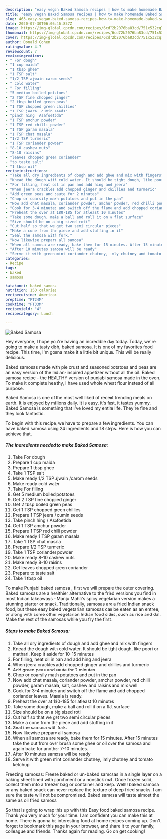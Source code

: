 ```yaml
---
description: "easy vegan Baked Samosa recipes | how to make homemade Baked Samosa"
title: "easy vegan Baked Samosa recipes | how to make homemade Baked Samosa"
slug: 463-easy-vegan-baked-samosa-recipes-how-to-make-homemade-baked-samosa
date: 2020-07-30T06:05:46.857Z
image: https://img-global.cpcdn.com/recipes/6cd72b2076ba83cd/751x532cq70/baked-samosa-recipe-main-photo.jpg
thumbnail: https://img-global.cpcdn.com/recipes/6cd72b2076ba83cd/751x532cq70/baked-samosa-recipe-main-photo.jpg
cover: https://img-global.cpcdn.com/recipes/6cd72b2076ba83cd/751x532cq70/baked-samosa-recipe-main-photo.jpg
author: Donald Cohen
ratingvalue: 4.7
reviewcount: 7
recipeingredient:
- " For dough"
- "1 cup maida"
- "1 tbsp ghee"
- "1 TSP salt"
- "1/2 TSP ajwain carom seeds"
- " cold water"
- " For filling"
- "5 medium boiled potatoes"
- "2 TSP fine chopped ginger"
- "2 tbsp boiled green peas"
- "1 TSP chopped green chillies"
- "1 TSP jeera  cumin seeds"
- "pinch hing  Asafoetida"
- "1 TSP amchur powder"
- "1 TSP red chilli powder"
- "1 TSP garam masala"
- "1 TSP chat masala"
- "1/2 TSP turmeric"
- "1 TSP coriander powder"
- "8-10 cashew nuts"
- "8-10 raisins"
- "leaves chopped green coriander"
- "to taste salt"
- "1 tbsp oil"
recipeinstructions:
- "Take all dry ingredients of dough and add ghee and mix with fingers"
- "Knead the dough with cold water. It should be tight dough, like poori or mathari. Keep it aside for 10-15 minutes"
- "For filling, heat oil in pan and add hing and jeera"
- "When jeera crackles add chopped ginger and chillies and turmeric"
- "Add green peas and saute for 2 minutes"
- "Chop or coarsily mash potatoes and put in the pan"
- "Now add chat masala, coriander powder, amchur powder, red chilli powder, garam masala, salt, cashew and raisins and mix well"
- "Cook for 3-4 minutes and switch off the flame and add chopped coriander leaves. Masala is ready."
- "Preheat the over at 180-185 for atleast 10 minutes"
- "Take some dough, make a ball and roll it on a flat surface"
- "Size should be on a big sized roti"
- "Cut half so that we get two semi circular pieces"
- "Make a cone from the piece and add stuffing in it"
- "Seal the samosa with fork."
- "Now likewise prepare all samosa"
- "When all samosa are ready, bake them for 15 minutes. After 15 minutes take the out from over brush some ghee or oil over the samosa and again bake for another 7-10 minutes."
- "After 10 minutes samosa will be ready"
- "Serve it with green mint coriander chutney, imly chutney and tomato ketchup"
categories:
- Recipe
tags:
- baked
- samosa

katakunci: baked samosa 
nutrition: 150 calories
recipecuisine: American
preptime: "PT24M"
cooktime: "PT33M"
recipeyield: "4"
recipecategory: Lunch

---
```



![Baked Samosa](https://img-global.cpcdn.com/recipes/6cd72b2076ba83cd/751x532cq70/baked-samosa-recipe-main-photo.jpg)

Hey everyone, I hope you're having an incredible day today. Today, we're going to make a tasty dish, baked samosa. It is one of my favorites food recipe. This time, I'm gonna make it a little bit unique. This will be really delicious.

Baked samosas made with pie crust and seasoned potatoes and peas are an easy version of the Indian-inspired appetizer without all the oil. Baked samosa recipe - the HEALTHY version of punjabi samosa made in the oven. To make it complete healthy, I have used whole wheat flour instead of all purpose.

Baked Samosa is one of the most well liked of recent trending meals on earth. It is enjoyed by millions daily. It is easy, it's fast, it tastes yummy. Baked Samosa is something that I've loved my entire life. They're fine and they look fantastic.


To begin with this recipe, we have to prepare a few ingredients. You can have baked samosa using 24 ingredients and 18 steps. Here is how you can achieve that.

<!--inarticleads1-->

##### The ingredients needed to make Baked Samosa:

1. Take  For dough
1. Prepare 1 cup maida
1. Prepare 1 tbsp ghee
1. Take 1 TSP salt
1. Make ready 1/2 TSP ajwain /carom seeds
1. Make ready  cold water
1. Take  For filling
1. Get 5 medium boiled potatoes
1. Get 2 TSP fine chopped ginger
1. Get 2 tbsp boiled green peas
1. Get 1 TSP chopped green chillies
1. Prepare 1 TSP jeera / cumin seeds
1. Take pinch hing / Asafoetida
1. Get 1 TSP amchur powder
1. Prepare 1 TSP red chilli powder
1. Make ready 1 TSP garam masala
1. Take 1 TSP chat masala
1. Prepare 1/2 TSP turmeric
1. Take 1 TSP coriander powder
1. Make ready 8-10 cashew nuts
1. Make ready 8-10 raisins
1. Get leaves chopped green coriander
1. Prepare to taste salt
1. Take 1 tbsp oil


To make Punjabi baked samosa , first we will prepare the outer covering. Baked samosas are a healthier alternative to the fried versions you find in most Indian takeaways - Manju Mahli&#39;s spicy vegetarian version makes a stunning starter or snack. Traditionally, samosas are a fried Indian snack food, but these easy baked vegetarian samosas can be eaten as an entree, or along with some other vegetarian Indian food sides, such as rice and dal. Make the rest of the samosas while you fry the first. 

<!--inarticleads2-->

##### Steps to make Baked Samosa:

1. Take all dry ingredients of dough and add ghee and mix with fingers
1. Knead the dough with cold water. It should be tight dough, like poori or mathari. Keep it aside for 10-15 minutes
1. For filling, heat oil in pan and add hing and jeera
1. When jeera crackles add chopped ginger and chillies and turmeric
1. Add green peas and saute for 2 minutes
1. Chop or coarsily mash potatoes and put in the pan
1. Now add chat masala, coriander powder, amchur powder, red chilli powder, garam masala, salt, cashew and raisins and mix well
1. Cook for 3-4 minutes and switch off the flame and add chopped coriander leaves. Masala is ready.
1. Preheat the over at 180-185 for atleast 10 minutes
1. Take some dough, make a ball and roll it on a flat surface
1. Size should be on a big sized roti
1. Cut half so that we get two semi circular pieces
1. Make a cone from the piece and add stuffing in it
1. Seal the samosa with fork.
1. Now likewise prepare all samosa
1. When all samosa are ready, bake them for 15 minutes. After 15 minutes take the out from over brush some ghee or oil over the samosa and again bake for another 7-10 minutes.
1. After 10 minutes samosa will be ready
1. Serve it with green mint coriander chutney, imly chutney and tomato ketchup


Freezing samosas: Freeze baked or un-baked samosas in a single layer on a baking sheet lined with parchment or a nonstick mat. Once frozen solid, collect them into a freezer bag or container and keep. Well!! baked samosa or any baked snack can never replace the texture of deep fried snacks. I am sure the taste will not be compromised. Baked samosa will taste almost the same as oil fried samosa. 

So that is going to wrap this up with this Easy food baked samosa recipe. Thank you very much for your time. I am confident you can make this at home. There is gonna be interesting food at home recipes coming up. Don't forget to bookmark this page in your browser, and share it to your family, colleague and friends. Thanks again for reading. Go on get cooking!
